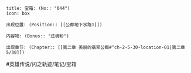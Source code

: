 ---
---
```ad-quote
title: 宝箱: (No:: "044")
icon: box

出现位置: (Position:: [[公都地下水路1]])

内容物: (Bonus:: "还魂粉")

出现章节: (Chapter:: [[第二章 美丽的翡翠公都#^ch-2-5-30-location-01|第二章5/30]])

```

#英雄传说/闪之轨迹/笔记/宝箱